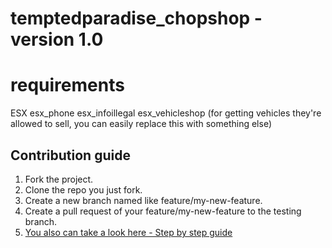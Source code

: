# temptedparadise_chopshop - version 1.0

# requirements
ESX
esx_phone 
esx_infoillegal 
esx_vehicleshop (for getting vehicles they're allowed to sell, you can easily replace this with something else)


## Contribution guide

1. Fork the project.
2. Clone the repo you just fork.
3. Create a new branch named like feature/my-new-feature.
4. Create a pull request of your feature/my-new-feature to the testing branch.
5. [You also can take a look here - Step by step guide](https://codeburst.io/a-step-by-step-guide-to-making-your-first-github-contribution-5302260a2940)
